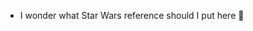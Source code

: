- I wonder what Star Wars reference should I put here 🤔

<!---
OftenDeadKanji/OftenDeadKanji is a ✨ special ✨ repository because its `README.md` (this file) appears on your GitHub profile.
You can click the Preview link to take a look at your changes.
--->
